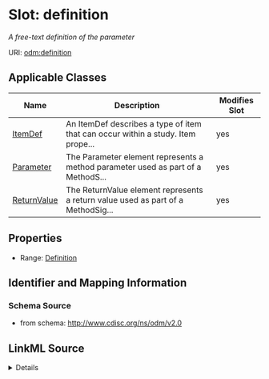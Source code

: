 # Slot: definition


_A free-text definition of the parameter_



URI: [odm:definition](http://www.cdisc.org/ns/odm/v2.0/definition)



<!-- no inheritance hierarchy -->




## Applicable Classes

| Name | Description | Modifies Slot |
| --- | --- | --- |
[ItemDef](ItemDef.md) | An ItemDef describes a type of item that can occur within a study. Item prope... |  yes  |
[Parameter](Parameter.md) | The Parameter element represents a method parameter used as part of a MethodS... |  yes  |
[ReturnValue](ReturnValue.md) | The ReturnValue element represents a return value used as part of a MethodSig... |  yes  |







## Properties

* Range: [Definition](Definition.md)





## Identifier and Mapping Information







### Schema Source


* from schema: http://www.cdisc.org/ns/odm/v2.0




## LinkML Source

<details>
```yaml
name: definition
description: A free-text definition of the parameter
from_schema: http://www.cdisc.org/ns/odm/v2.0
rank: 1000
identifier: false
alias: definition
domain_of:
- ItemDef
- Parameter
- ReturnValue
range: Definition

```
</details>